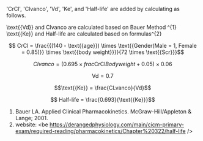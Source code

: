 'CrCl', 'Clvanco', 'Vd', 'Ke', and 'Half-life' are added by calculating as follows.

\text{{Vd}} and Clvanco are calculated based on Bauer Method ^{1}
\text{{Ke}} and Half-life are calculated based on formulas^{2}

$$ CrCl = \frac{{(140 - \text{{age}}) \times \text{{Gender(Male = 1, Female = 0.85)}} \times \text{{body weight}}}}{72 \times \text{{Scr}}}$$

$$ Clvanco =  (0.695 \times frac{\text{{CrCl}}}{Body weight} + 0.05) \times 0.06$$

$$\text{{Vd}} = 0.7 $$

$$\text{{Ke}} = \frac{CLvanco}{Vd}$$

$$ Half-life = \frac{0.693}{\text{{Ke}}}$$


1. Bauer LA. Applied Clinical Pharmacokinetics. McGraw-Hill/Appleton & Lange; 2001.
2. website: <be https://derangedphysiology.com/main/cicm-primary-exam/required-reading/pharmacokinetics/Chapter%20322/half-life />
